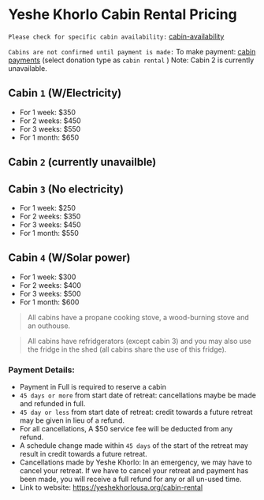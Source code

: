 # Yeshe Khorlo Cabin Rental Pricing

```Please check for specific cabin availability:``` [cabin-availability](mailto:admin@yeshekhorlousa.com?subject=cabin-availability)

```Cabins are not confirmed until payment is made:```
To make payment: [cabin payments](https://yeshekhorlousa.com/donations-and-payments/) (select donation type as ```cabin rental``` )
Note: Cabin 2 is currently unavailable. 

## Cabin ```1``` (W/Electricity)
- For 1 week: $350
- For 2 weeks: $450
- For 3 weeks: $550
- For 1 month: $650

## Cabin ```2``` (currently unavailble) 

## Cabin ```3``` (No electricity) 
- For 1 week: $250
- For 2 weeks: $350
- For 3 weeks: $450
- For 1 month: $550

## Cabin ```4``` (W/Solar power) 
- For 1 week: $300
- For 2 weeks: $400
- For 3 weeks: $500
- For 1 month: $600

[//]: # (daily price is $25 if not a full week)

> All cabins have a propane cooking stove, a wood-burning stove and an outhouse.

> All cabins have refridgerators (except cabin 3) and you may also use the fridge in the shed (all cabins share the use of this fridge).

### Payment Details:
- Payment in Full is required to reserve a cabin
- ```45 days or more``` from start date of retreat: cancellations maybe be made and refunded in full.
- ```45 day or less``` from start date of retreat: credit towards a future retreat may be given in lieu of a refund.
- For all cancellations, A $50 service fee will be deducted from any refund.
- A schedule change made within ```45 days``` of the start of the retreat may result in credit towards a future retreat.
- Cancellations made by Yeshe Khorlo: In an emergency, we may have to cancel your retreat. If we have to cancel your retreat and payment has been made, you will receive a full refund for any or all un-used time.
- Link to website: https://yeshekhorlousa.org/cabin-rental
